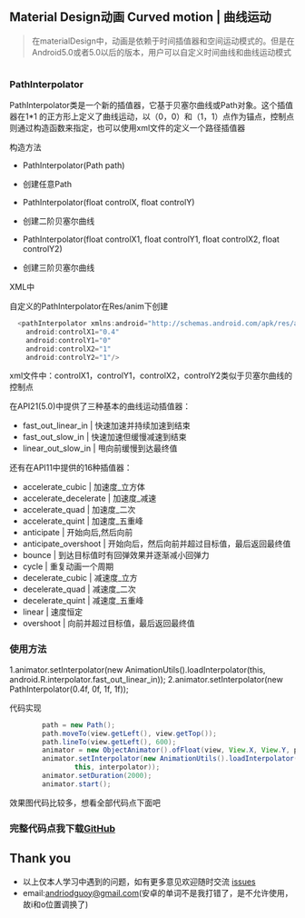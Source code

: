 ## Material Design动画 Curved motion | 曲线运动

> 在materialDesign中，动画是依赖于时间插值器和空间运动模式的。但是在Android5.0或者5.0以后的版本，用户可以自定义时间曲线和曲线运动模式

![]()

### PathInterpolator

PathInterpolator类是一个新的插值器，它基于贝塞尔曲线或Path对象。这个插值器在1*1 的正方形上定义了曲线运动，以（0，0）和（1，1）点作为锚点，控制点则通过构造函数来指定，也可以使用xml文件的定义一个路径插值器

构造方法

- PathInterpolator(Path path)

- 创建任意Path

- PathInterpolator(float controlX, float controlY)

- 创建二阶贝塞尔曲线

- PathInterpolator(float controlX1, float controlY1, float controlX2, float controlY2)

- 创建三阶贝塞尔曲线

XML中

自定义的PathInterpolator在Res/anim下创建

```java
  <pathInterpolator xmlns:android="http://schemas.android.com/apk/res/android"
    android:controlX1="0.4"
    android:controlY1="0"
    android:controlX2="1"
    android:controlY2="1"/>
```

xml文件中：controlX1，controlY1，controlX2，controlY2类似于贝塞尔曲线的控制点

在API21(5.0)中提供了三种基本的曲线运动插值器：

- fast_out_linear_in | 快速加速并持续加速到结束
- fast_out_slow_in | 快速加速但缓慢减速到结束
- linear_out_slow_in | 甩向前缓慢到达最终值

还有在API11中提供的16种插值器：

- accelerate_cubic | 加速度_立方体
- accelerate_decelerate | 加速度_减速
- accelerate_quad | 加速度_二次
- accelerate_quint | 加速度_五重峰
- anticipate | 开始向后,然后向前
- anticipate_overshoot | 开始向后，然后向前并超过目标值，最后返回最终值
- bounce | 到达目标值时有回弹效果并逐渐减小回弹力
- cycle | 重复动画一个周期
- decelerate_cubic | 减速度_立方
- decelerate_quad | 减速度_二次
- decelerate_quint | 减速度_五重峰
- linear | 速度恒定
- overshoot | 向前并超过目标值，最后返回最终值

### 使用方法

1.animator.setInterpolator(new AnimationUtils().loadInterpolator(this, android.R.interpolator.fast_out_linear_in));
2.animator.setInterpolator(new PathInterpolator(0.4f, 0f, 1f, 1f));

代码实现

```java
        path = new Path();
        path.moveTo(view.getLeft(), view.getTop());
        path.lineTo(view.getLeft(), 600);
        animator = new ObjectAnimator().ofFloat(view, View.X, View.Y, path);
        animator.setInterpolator(new AnimationUtils().loadInterpolator(
                this, interpolator));
        animator.setDuration(2000);
        animator.start();
```

效果图代码比较多，想看全部代码点下面吧

### 完整代码点我下载[GitHub](https://github.com/CoderGuoy/Coder)

## Thank you

- 以上仅本人学习中遇到的问题，如有更多意见欢迎随时交流 [issues](https://github.com/CoderGuoy/MetalDesign/issues/1)
- email:andriodguoy@gmail.com(安卓的单词不是我打错了，是不允许使用，故i和o位置调换了)
